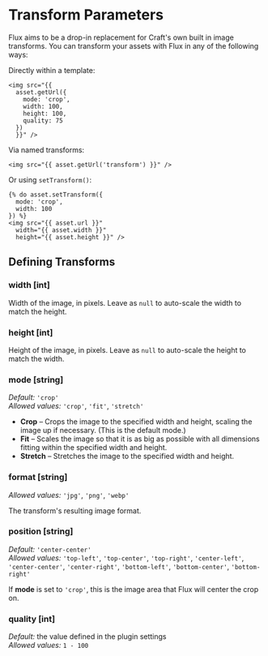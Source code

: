 # Transform Parameters

Flux aims to be a drop-in replacement for Craft's own built in image transforms. You can transform your assets with Flux in any of the following ways:

Directly within a template:

```twig
<img src="{{
  asset.getUrl({
    mode: 'crop',
    width: 100,
    height: 100,
    quality: 75
  })
  }}" />
```

Via named transforms:

```twig
<img src="{{ asset.getUrl('transform') }}" />
```

Or using `setTransform()`:

```twig
{% do asset.setTransform({
  mode: 'crop',
  width: 100
}) %}
<img src="{{ asset.url }}"
  width="{{ asset.width }}"
  height="{{ asset.height }}" />
```

## Defining Transforms

### width [int]

Width of the image, in pixels. Leave as `null` to auto-scale the width to match the height.

### height [int]

Height of the image, in pixels. Leave as `null` to auto-scale the height to match the width.

### mode [string]

_Default:_ `'crop'`<br>
_Allowed values:_ `'crop'`, `'fit'`, `'stretch'`

- **Crop** – Crops the image to the specified width and height, scaling the image up if necessary. (This is the default mode.)
- **Fit** – Scales the image so that it is as big as possible with all dimensions fitting within the specified width and height.
- **Stretch** – Stretches the image to the specified width and height.

### format [string]

_Allowed values:_ `'jpg'`, `'png'`, `'webp'`

The transform's resulting image format.

### position [string]

_Default:_ `'center-center'`<br>
_Allowed values:_ `'top-left'`, `'top-center'`, `'top-right'`, `'center-left'`, `'center-center'`, `'center-right'`, `'bottom-left'`, `'bottom-center'`, `'bottom-right'`

If **mode** is set to `'crop'`, this is the image area that Flux will center the crop on.

### quality [int]

_Default:_ the value defined in the plugin settings<br>
_Allowed values:_ `1 - 100`
